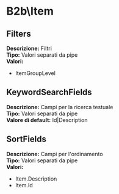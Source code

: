# B2b\Item
Filters 
----
**Descrizione:** Filtri	 
**Tipo:** Valori separati da pipe	 
**Valori:**
* ItemGroupLevel

KeywordSearchFields 
----
**Descrizione:** Campi per la ricerca testuale	 
**Tipo:** Valori separati da pipe	 
**Valore di default:** Id&#124;Description	 

SortFields 
----
**Descrizione:** Campi per l'ordinamento	 
**Tipo:** Valori separati da pipe	 
**Valori:**
* Item.Description
* Item.Id


